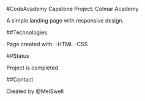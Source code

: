 #CodeAcademy Capstone Project: Colmar Academy

A simple landing page with responsive design. 

##Technologies

Page created with:
-HTML
-CSS

##Status

Project is completed

##Contact

Created by @MelSwell
